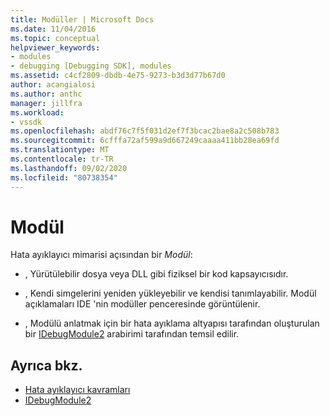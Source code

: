 ```yaml
---
title: Modüller | Microsoft Docs
ms.date: 11/04/2016
ms.topic: conceptual
helpviewer_keywords:
- modules
- debugging [Debugging SDK], modules
ms.assetid: c4cf2809-dbdb-4e75-9273-b3d3d77b67d0
author: acangialosi
ms.author: anthc
manager: jillfra
ms.workload:
- vssdk
ms.openlocfilehash: abdf76c7f5f031d2ef7f3bcac2bae8a2c508b783
ms.sourcegitcommit: 6cfffa72af599a9d667249caaaa411bb28ea69fd
ms.translationtype: MT
ms.contentlocale: tr-TR
ms.lasthandoff: 09/02/2020
ms.locfileid: "80738354"
---
```

# <a name="modules"></a>Modül
Hata ayıklayıcı mimarisi açısından bir *Modül*:

- , Yürütülebilir dosya veya DLL gibi fiziksel bir kod kapsayıcısıdır.

- , Kendi simgelerini yeniden yükleyebilir ve kendisi tanımlayabilir. Modül açıklamaları IDE 'nin modüller penceresinde görüntülenir.

- , Modülü anlatmak için bir hata ayıklama altyapısı tarafından oluşturulan bir [IDebugModule2](../../extensibility/debugger/reference/idebugmodule2.md) arabirimi tarafından temsil edilir.

## <a name="see-also"></a>Ayrıca bkz.
- [Hata ayıklayıcı kavramları](../../extensibility/debugger/debugger-concepts.md)
- [IDebugModule2](../../extensibility/debugger/reference/idebugmodule2.md)
